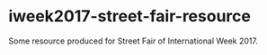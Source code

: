 # iweek2017-street-fair-resource
Some resource produced for Street Fair of International Week 2017.

